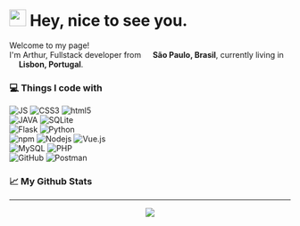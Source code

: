 <h1><img src="https://emojis.slackmojis.com/emojis/images/1531849430/4246/blob-sunglasses.gif?1531849430" width="30"/> Hey, nice to see you.</h1>


<p>Welcome to my page! </br> I'm Arthur, Fullstack developer from <img src="https://image.flaticon.com/icons/svg/197/197386.svg" width="13"/> <b>São Paulo, Brasil</b>, currently living in <img src="https://image.flaticon.com/icons/svg/197/197463.svg" width="13"/> <b>Lisbon, Portugal</b>. </p>
<h3>💻 Things I code with</h3>
<p>
  <img alt="JS" src="https://img.shields.io/badge/-JavaScript-43853d?style=flat-square&logo=JavaScript&logoColor=white&color=yellow" />
  <img alt="CSS3" src="https://img.shields.io/badge/-CSS3-43853d?style=flat-square&logo=CSS3&logoColor=white&color=blue" />
  <img alt="html5" src="https://img.shields.io/badge/-HTML5-E34F26?style=flat-square&logo=html5&logoColor=white" />
  <br>
  <img alt="JAVA" src="https://img.shields.io/badge/-JAVA-43853d?style=flat-square&logo=JAVA&logoColor=white&color=important" />
  <img alt="SQLite" src="https://img.shields.io/badge/-SQLite-43853d?style=flat-square&logo=SQLite&logoColor=white&color=green" />
  <br>
  <img alt="Flask" src="https://img.shields.io/badge/-Flask-43853d?style=flat-square&logo=Flask&logoColor=white&color=red"/>
  <img alt="Python" src="https://img.shields.io/badge/-Python-43853d?style=flat-square&logo=Python&logoColor=white&color=blue"/>
  <br>
  <img alt="npm" src="https://img.shields.io/badge/-NPM-CB3837?style=flat-square&logo=npm&logoColor=white" /> 
  <img alt="Nodejs" src="https://img.shields.io/badge/-Nodejs-43853d?style=flat-square&logo=Node.js&logoColor=white" />
  <img alt="Vue.js" src="https://img.shields.io/badge/-Vuejs-43853d?style=flat-square&logo=Vue.js&logoColor=white&color=success" />
  <br>
  <img alt="MySQL" src="https://img.shields.io/badge/-MySQL-43853d?style=flat-square&logo=MySQL&logoColor=white&color=ff69b4" />
  <img alt="PHP" src="https://img.shields.io/badge/-PHP-43853d?style=flat-square&logo=PHP&logoColor=white&color=informational" />
  <br>
  <img alt="GitHub" src="https://img.shields.io/badge/-GitHub-43853d?style=flat-square&logo=GitHub&logoColor=white&color=blueviolet" />
  <img alt="Postman" src="https://img.shields.io/badge/-Postman-43853d?style=flat-square&logo=Postman&logoColor=white&color=orange" />
</p>

<h3>📈 My Github Stats</h3>


------------
<p align="center"><img src="https://github.com/thmsgbrt/thmsgbrt/workflows/README%20build/badge.svg" /></p>
